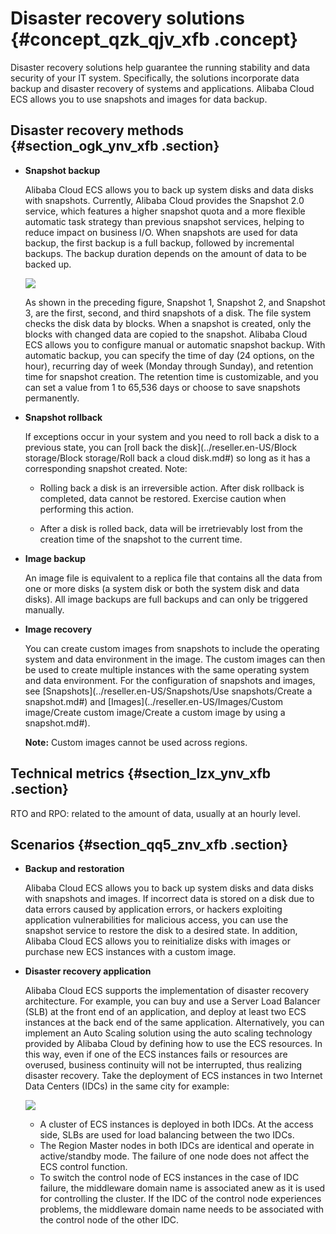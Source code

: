 # Disaster recovery solutions {#concept_qzk_qjv_xfb .concept}

Disaster recovery solutions help guarantee the running stability and data security of your IT system. Specifically, the solutions incorporate data backup and disaster recovery of systems and applications. Alibaba Cloud ECS allows you to use snapshots and images for data backup.

## Disaster recovery methods {#section_ogk_ynv_xfb .section}

-   **Snapshot backup**

    Alibaba Cloud ECS allows you to back up system disks and data disks with snapshots. Currently, Alibaba Cloud provides the Snapshot 2.0 service, which features a higher snapshot quota and a more flexible automatic task strategy than previous snapshot services, helping to reduce impact on business I/O. When snapshots are used for data backup, the first backup is a full backup, followed by incremental backups. The backup duration depends on the amount of data to be backed up.

    ![](http://static-aliyun-doc.oss-cn-hangzhou.aliyuncs.com/assets/img/9575/15554085725243_en-US.jpg)

    As shown in the preceding figure, Snapshot 1, Snapshot 2, and Snapshot 3, are the first, second, and third snapshots of a disk. The file system checks the disk data by blocks. When a snapshot is created, only the blocks with changed data are copied to the snapshot. Alibaba Cloud ECS allows you to configure manual or automatic snapshot backup. With automatic backup, you can specify the time of day \(24 options, on the hour\), recurring day of week \(Monday through Sunday\), and retention time for snapshot creation. The retention time is customizable, and you can set a value from 1 to 65,536 days or choose to save snapshots permanently.

-   **Snapshot rollback**

    If exceptions occur in your system and you need to roll back a disk to a previous state, you can [roll back the disk](../reseller.en-US/Block storage/Block storage/Roll back a cloud disk.md#) so long as it has a corresponding snapshot created. Note:

    -   Rolling back a disk is an irreversible action. After disk rollback is completed, data cannot be restored. Exercise caution when performing this action.

    -   After a disk is rolled back, data will be irretrievably lost from the creation time of the snapshot to the current time.

-   **Image backup**

    An image file is equivalent to a replica file that contains all the data from one or more disks \(a system disk or both the system disk and data disks\). All image backups are full backups and can only be triggered manually.

-   **Image recovery**

    You can create custom images from snapshots to include the operating system and data environment in the image. The custom images can then be used to create multiple instances with the same operating system and data environment. For the configuration of snapshots and images, see [Snapshots](../reseller.en-US/Snapshots/Use snapshots/Create a snapshot.md#) and [Images](../reseller.en-US/Images/Custom image/Create custom image/Create a custom image by using a snapshot.md#).

    **Note:** Custom images cannot be used across regions.


## Technical metrics {#section_lzx_ynv_xfb .section}

RTO and RPO: related to the amount of data, usually at an hourly level.

## Scenarios {#section_qq5_znv_xfb .section}

-   **Backup and restoration**

    Alibaba Cloud ECS allows you to back up system disks and data disks with snapshots and images. If incorrect data is stored on a disk due to data errors caused by application errors, or hackers exploiting application vulnerabilities for malicious access, you can use the snapshot service to restore the disk to a desired state. In addition, Alibaba Cloud ECS allows you to reinitialize disks with images or purchase new ECS instances with a custom image.

-   **Disaster recovery application**

    Alibaba Cloud ECS supports the implementation of disaster recovery architecture. For example, you can buy and use a Server Load Balancer \(SLB\) at the front end of an application, and deploy at least two ECS instances at the back end of the same application. Alternatively, you can implement an Auto Scaling solution using the auto scaling technology provided by Alibaba Cloud by defining how to use the ECS resources. In this way, even if one of the ECS instances fails or resources are overused, business continuity will not be interrupted, thus realizing disaster recovery. Take the deployment of ECS instances in two Internet Data Centers \(IDCs\) in the same city for example:

    ![](http://static-aliyun-doc.oss-cn-hangzhou.aliyuncs.com/assets/img/65023/155540857234740_en-US.png)

    -   A cluster of ECS instances is deployed in both IDCs. At the access side, SLBs are used for load balancing between the two IDCs.
    -   The Region Master nodes in both IDCs are identical and operate in active/standby mode. The failure of one node does not affect the ECS control function.
    -   To switch the control node of ECS instances in the case of IDC failure, the middleware domain name is associated anew as it is used for controlling the cluster. If the IDC of the control node experiences problems, the middleware domain name needs to be associated with the control node of the other IDC.

